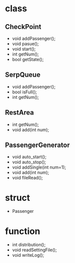 # class

## CheckPoint
* void addPassenger();
* void pasue();
* void start();
* int getNum();
* bool getState();

## SerpQueue
* void addPassenger();
* bool isFull();
* int getNum();

## RestArea
* int getNum();
* void add(int num);

## PassengerGenerator
* void auto_start();
* void auto_stop();
* void addSingle(int num=1);
* void add(int num);
* void fileRead();

# struct
* Passenger

# function
* int distribution();
* void readSettingFile();
* void writeLog();

